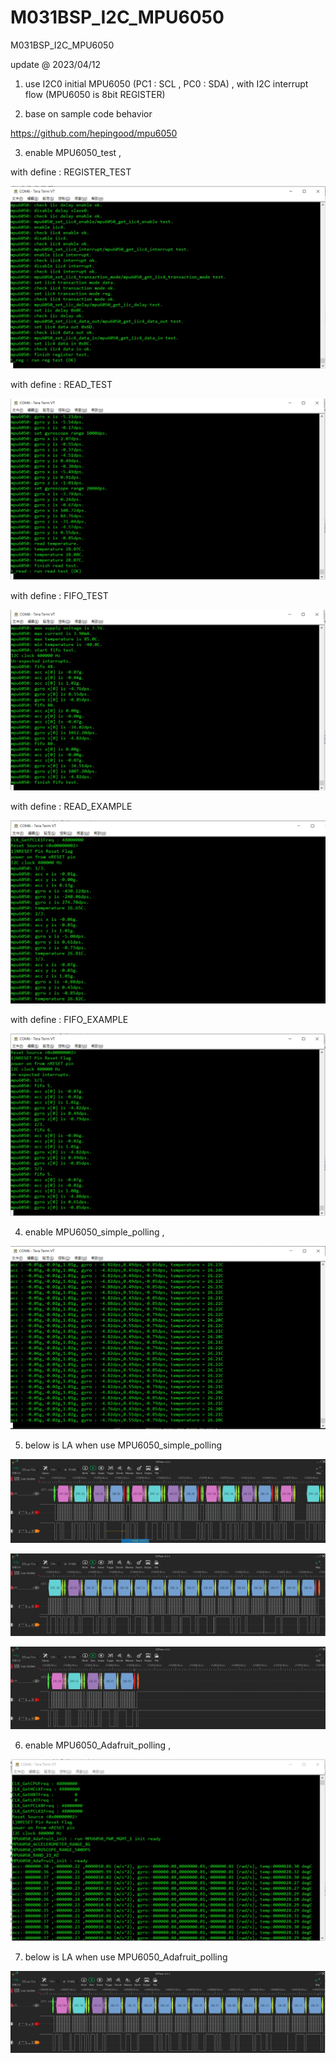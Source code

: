 # M031BSP_I2C_MPU6050
 M031BSP_I2C_MPU6050

update @ 2023/04/12

1. use I2C0 initial MPU6050 (PC1 : SCL , PC0 : SDA) , with I2C interrupt flow (MPU6050 is 8bit REGISTER)

2. base on sample code behavior

https://github.com/hepingood/mpu6050

3. enable MPU6050_test , 

with define : REGISTER_TEST

![image](https://github.com/released/M031BSP_I2C_MPU6050/blob/main/log_REGISTER_TEST.jpg)	

with define : READ_TEST

![image](https://github.com/released/M031BSP_I2C_MPU6050/blob/main/log_READ_TEST.jpg)	

with define : FIFO_TEST

![image](https://github.com/released/M031BSP_I2C_MPU6050/blob/main/log_FIFO_TEST.jpg)	

with define : READ_EXAMPLE

![image](https://github.com/released/M031BSP_I2C_MPU6050/blob/main/log_READ_EXAMPLE.jpg)	

with define : FIFO_EXAMPLE

![image](https://github.com/released/M031BSP_I2C_MPU6050/blob/main/log_FIFO_EXAMPLE.jpg)	


4. enable MPU6050_simple_polling , 

![image](https://github.com/released/M031BSP_I2C_MPU6050/blob/main/log_MPU6050_simple_read.jpg)	

5. below is LA when use MPU6050_simple_polling

![image](https://github.com/released/M031BSP_I2C_MPU6050/blob/main/LA_1_read_config.jpg)	

![image](https://github.com/released/M031BSP_I2C_MPU6050/blob/main/LA_2_read_acc_gyro.jpg)	

![image](https://github.com/released/M031BSP_I2C_MPU6050/blob/main/LA_3_read_temp.jpg)	


6. enable MPU6050_Adafruit_polling , 

![image](https://github.com/released/M031BSP_I2C_MPU6050/blob/main/log_MPU6050_Adafruit_polling.jpg)	

7. below is LA when use MPU6050_Adafruit_polling

![image](https://github.com/released/M031BSP_I2C_MPU6050/blob/main/LA_2_read_acc_gyro_Adafruit_polling.jpg)	

